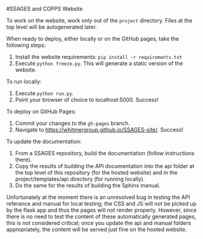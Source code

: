 #SSAGES and COPPS Website

To work on the website, work only out of the `project` directory.  Files at the top level will be autogenerated later.

When ready to deploy, either locally or on the GitHub pages, take the following steps:

1. Install the website requirements: `pip install -r requirements.txt`
2. Execute `python freeze.py`.  This will generate a static version of the website.

To run locally:

1. Execute `python run.py`.  
2. Point your browser of choice to localhost:5000.  Success!

To deploy on GitHub Pages:

1. Commit your changes to the `gh-pages` branch.  
2. Navigate to https://whitmergroup.github.io/SSAGES-site/.  Success!

To update the documentation:

1. From a SSAGES repository, build the documentation (follow instructions there).
2. Copy the results of building the API documentation into the api folder at the top level of this repository (for the hosted website) and in the project/templates/api directory (for running locally).  
3. Do the same for the results of building the Sphinx manual.

Unfortunately at the moment there is an unresolved bug in testing the API referance and manual for local testing; the CSS and JS will not be picked up by the flask app and thus the pages will not render properly.  However, since there is no need to test the content of these automatically generated pages, this is not considered critical; once you update the api and manual folders appropriately, the content will be served just fine on the hosted website.
